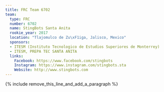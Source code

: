 ```yaml
---
title: FRC Team 6702
team:
  type: FRC
  number: 6702
  name: StingBots Santa Anita
  rookie_year: 2017
  location: "Tlajomulco de Zu\xF1iga, Jalisco, Mexico"
  sponsors:
  - ITESM (Instituto Tecnologico de Estudios Superiores de Monterrey)
  - ITESM, PREPA TEC SANTA ANITA
  links:
    Facebook: https://www.facebook.com/stingbots
    Instagram: https://www.instagram.com/stingbots.sta
    Website: http://www.stingbots.com
---
```


{% include remove_this_line_and_add_a_paragraph %}